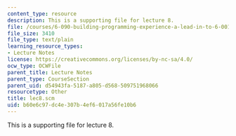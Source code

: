 ```yaml
---
content_type: resource
description: This is a supporting file for lecture 8.
file: /courses/6-090-building-programming-experience-a-lead-in-to-6-001-january-iap-2005/b60e6c97dc4e307b4ef6017a56fe10b6_lec8.scm
file_size: 3410
file_type: text/plain
learning_resource_types:
- Lecture Notes
license: https://creativecommons.org/licenses/by-nc-sa/4.0/
ocw_type: OCWFile
parent_title: Lecture Notes
parent_type: CourseSection
parent_uid: d54943fa-5187-a805-d568-509751968066
resourcetype: Other
title: lec8.scm
uid: b60e6c97-dc4e-307b-4ef6-017a56fe10b6
---
```

This is a supporting file for lecture 8.